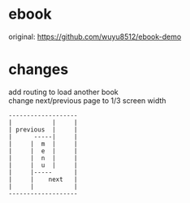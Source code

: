 # ebook
original: https://github.com/wuyu8512/ebook-demo

# changes
add routing to load another book<br>
change next/previous page to 1/3 screen width
```
-------------------
|           |     |
| previous  |     |
|      -----|     |
|     |  m  |     |
|     |  e  |     |
|     |  n  |     |
|     |  u  |     |
|     |-----      |
|     |    next   |
|     |           |
-------------------
```
